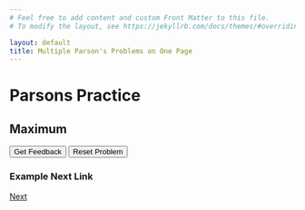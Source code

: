 ```yaml
---
# Feel free to add content and custom Front Matter to this file.
# To modify the layout, see https://jekyllrb.com/docs/themes/#overriding-theme-defaults

layout: default
title: Multiple Parson's Problems on One Page
---
```

# Parsons Practice
## Maximum ##
<div id="maximum-sortableTrash" class="sortable-code"></div> 
<div id="maximum-sortable" class="sortable-code"></div> 
<div style="clear:both;"></div> 
<p> 
    <input id="maximum-feedbackLink" value="Get Feedback" type="button" /> 
    <input id="maximum-newInstanceLink" value="Reset Problem" type="button" /> 
</p> 
<script type="text/javascript"> 
(function(){
  var initial = "int maximum = array[0];\n" +
    "for (int i = 0; i&lt;array.length) {\n" +
    "	if (array[i] &gt; maximum) {\n" +
    "		maximum = array[i];\n" +
    "	}\n" +
    "}";
  var parsonsPuzzle = new ParsonsWidget({
    "sortableId": "maximum-sortable",
    "max_wrong_lines": 10,
    "grader": ParsonsWidget._graders.LineBasedGrader,
    "exec_limit": 2500,
    "can_indent": true,
    "x_indent": 50,
    "lang": "en",
    "show_feedback": true
  });
  parsonsPuzzle.init(initial);
  parsonsPuzzle.shuffleLines();
  $("#maximum-newInstanceLink").click(function(event){ 
      event.preventDefault(); 
      parsonsPuzzle.shuffleLines(); 
  }); 
  $("#maximum-feedbackLink").click(function(event){ 
      event.preventDefault(); 
      parsonsPuzzle.getFeedback(); 
  }); 
})(); 
</script>



### Example Next Link
[Next](./parsons/example1.html)
